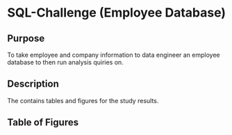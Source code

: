 # SQL-Challenge (Employee Database)

## Purpose
To take employee and company information to data engineer an employee database to then run analysis quiries on.

## Description
The **_[]()_** contains tables and figures for the study results. 


## Table of Figures
